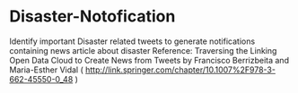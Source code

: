 # Disaster-Notofication
Identify important Disaster related tweets to generate notifications containing news article about disaster
Reference: Traversing the Linking Open Data Cloud to Create News from Tweets by Francisco Berrizbeita and Maria-Esther Vidal
( http://link.springer.com/chapter/10.1007%2F978-3-662-45550-0_48 )
